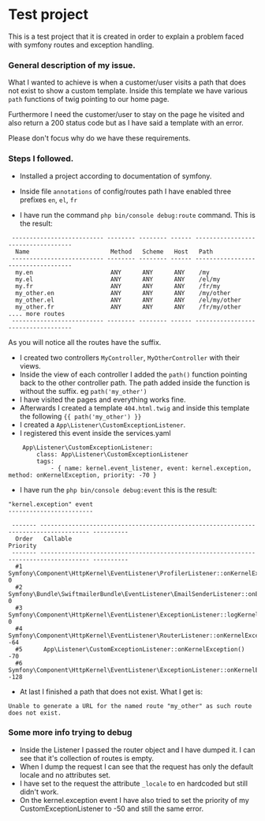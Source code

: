 # Test project

This is a test project that it is created in order to explain a problem faced with symfony routes and exception handling.

### General description of my issue.

What I wanted to achieve is when a customer/user visits a path that does not exist to show a custom template. 
Inside this template we have various `path` functions of twig pointing to our home page.

Furthermore I need the customer/user to stay on the page he visited and also return a 200 status code but as I have said 
a template with an error.

Please don't focus why do we have these requirements.

### Steps I followed.

- Installed a project according to documentation of symfony.

- Inside file `annotations` of config/routes path I have enabled three prefixes `en`, `el`, `fr`
- I have run the command `php bin/console debug:route` command. This is the result:

```
 -------------------------- -------- -------- ------ ----------------------------------- 
  Name                       Method   Scheme   Host   Path                               
 -------------------------- -------- -------- ------ ----------------------------------- 
  my.en                      ANY      ANY      ANY    /my                                
  my.el                      ANY      ANY      ANY    /el/my                             
  my.fr                      ANY      ANY      ANY    /fr/my                             
  my_other.en                ANY      ANY      ANY    /my/other                          
  my_other.el                ANY      ANY      ANY    /el/my/other                       
  my_other.fr                ANY      ANY      ANY    /fr/my/other                       
.... more routes
 -------------------------- -------- -------- ------ ----------------------------------- 
```

As you will notice all the routes have the suffix.

- I created two controllers `MyController`, `MyOtherController` with their views.
- Inside the view of each controller I added the `path()` function pointing back to the other controller path.
The path added inside the function is without the suffix. eg `path('my_other')`
- I have visited the pages and everything works fine.
- Afterwards I created a template `404.html.twig` and inside this template the following `{{ path('my_other') }}`
- I created a `App\Listener\CustomExceptionListener`.
- I registered this event inside the services.yaml


```
    App\Listener\CustomExceptionListener:
        class: App\Listener\CustomExceptionListener
        tags:
            - { name: kernel.event_listener, event: kernel.exception, method: onKernelException, priority: -70 }
```

- I have run the `php bin/console debug:event` this is the result:

```
"kernel.exception" event
------------------------

 ------- ------------------------------------------------------------------------------------ ---------- 
  Order   Callable                                                                             Priority  
 ------- ------------------------------------------------------------------------------------ ---------- 
  #1      Symfony\Component\HttpKernel\EventListener\ProfilerListener::onKernelException()     0         
  #2      Symfony\Bundle\SwiftmailerBundle\EventListener\EmailSenderListener::onException()    0         
  #3      Symfony\Component\HttpKernel\EventListener\ExceptionListener::logKernelException()   0         
  #4      Symfony\Component\HttpKernel\EventListener\RouterListener::onKernelException()       -64       
  #5      App\Listener\CustomExceptionListener::onKernelException()                            -70       
  #6      Symfony\Component\HttpKernel\EventListener\ExceptionListener::onKernelException()    -128 
```

- At last I finished a path that does not exist. What I get is:

`Unable to generate a URL for the named route "my_other" as such route does not exist.`

### Some more info trying to debug

- Inside the Listener I passed the router object and I have dumped it. I can see that it's collection of routes is empty.
- When I dump the request I can see that the request has only the default locale and no attributes set.
- I have set to the request the attribute `_locale` to en hardcoded but still didn't work.
- On the kernel.exception event I have also tried to set the priority of my CustomExceptionListener to -50 and still the same error.